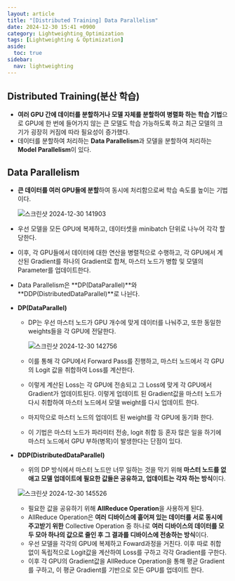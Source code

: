 ```yaml
---
layout: article
title: "[Distributed Training] Data Parallelism"
date: 2024-12-30 15:41 +0900
category: Lightweighting_Optimization
tags: [Lightweighting & Optimization]
aside:
  toc: true
sidebar:
  nav: lightweighting
---
```

## Distributed Training(분산 학습)

- **여러 GPU 간에 데이터를 분할하거나 모델 자체를 분할하여 병렬화 하는 학습 기법**으로 GPU에 한 번에 들어가지 않는 큰 모델도 학습 가능하도록 하고 최근 모델의 크기가 굉장히 커짐에 따라 필요성이 증가했다.
- 데이터를 분할하여 처리하는 **Data Parallelism**과 모델을 분할하여 처리하는 **Model Parallelism**이 있다.

## Data Parallelism

- **큰 데이터를 여러 GPU들에 분할**하여 동시에 처리함으로써 학습 속도를 높이는 기법이다.
    
    ![스크린샷 2024-12-30 141903](https://github.com/user-attachments/assets/cda878da-29e5-4395-897a-61fd33214e53)
    
- 우선 모델을 모든 GPU에 복제하고, 데이터셋을 minibatch 단위로 나누어 각각 할당한다.
- 이후, 각 GPU들에서 데이터에 대한 연산을 병렬적으로 수행하고, 각 GPU에서 계산된 Gradient를 하나의 Gradient로 합쳐, 마스터 노드가 병합 및 모델의 Parameter를 업데이트한다.
- Data Parallelism은 **DP(DataParallel)**와 **DDP(DistributedDataParallel)**로 나뉜다.
- **DP(DataParallel)**
    - DP는 우선 마스터 노드가 GPU 개수에 맞게 데이터를 나눠주고, 또한 동일한 weights들을 각 GPU에 전달한다.
        
        ![스크린샷 2024-12-30 142756](https://github.com/user-attachments/assets/6dcfba14-9b08-42ca-831b-c6f136fb8588)
        
    - 이를 통해 각 GPU에서 Forward Pass를 진행하고, 마스터 노드에서 각 GPU의 Logit 값을 취합하여 Loss를 계산한다.
    - 이렇게 계산된 Loss는 각 GPU에 전송되고 그 Loss에 맞게 각 GPU에서 Gradient가 업데이트된다. 이렇게 업데이트 된 Gradient값을 마스터 노드가 다시 취합하여 마스터 노드에서 모델 weight를 다시 업데이트 한다.
    - 마지막으로 마스터 노드의 업데이트 된 weight를 각 GPU에 동기화 한다.
    - 이 기법은 마스터 노드가 파라미터 전송, logit 취합 등 혼자 많은 일을 하기에 마스터 노드에서 GPU 부하(병목)이 발생한다는 단점이 있다.
- **DDP(DistributedDataParallel)**
    - 위의 DP 방식에서 마스터 노드만 너무 일하는 것을 막기 위해 **마스터 노드를 없애고 모델 업데이트에 필요한 값들은 공유하고, 업데이트는 각자 하는 방식**이다.
    
    ![스크린샷 2024-12-30 145526](https://github.com/user-attachments/assets/0eea5b76-8009-4089-9741-f24ab8e58d98)
    
    - 필요한 값을 공유하기 위해 **AllReduce Operation**을 사용하게 된다.
    - AllReduce Operation은 **여러 디바이스에 흩어져 있는 데이터를 서로 동시에 주고받기 위한** Collective Operation 중 하나로 **여러 디바이스의 데이터를 모두 모아 하나의 값으로 줄인 후 그 결과를 디바이스에 전송하는 방식**이다.
    - 우선 모델을 각각의 GPU에 복제하고 Foward과정을 거친다. 이후 따로 취합 없이 독립적으로 Logit값을 계산하여 Loss를 구하고 각각 Gradient를 구한다.
    - 이후 각 GPU의 Gradient값을 AllReduce Operation을 통해 평균 Gradient를 구하고, 이 평균 Gradient를 기반으로 모든 GPU를 업데이트 한다.
